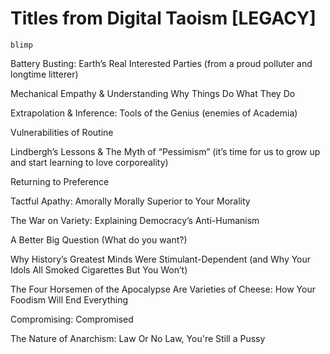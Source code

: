 # Titles from Digital Taoism [LEGACY]

`blimp`

Battery Busting: Earth’s Real Interested Parties (from a proud polluter and longtime litterer)

Mechanical Empathy & Understanding Why Things Do What They Do

Extrapolation & Inference: Tools of the Genius (enemies of Academia)

Vulnerabilities of Routine

Lindbergh’s Lessons & The Myth of “Pessimism” (it’s time for us to grow up and start learning to love corporeality) 

Returning to Preference

Tactful Apathy: Amorally Morally Superior to Your Morality

The War on Variety: Explaining Democracy’s Anti-Humanism

A Better Big Question (What do you want?)

Why History’s Greatest Minds Were Stimulant-Dependent (and Why Your Idols All Smoked Cigarettes But You Won’t)

The Four Horsemen of the Apocalypse Are Varieties of Cheese: How Your Foodism Will End Everything

Compromising: Compromised

The Nature of Anarchism: Law Or No Law, You're Still a Pussy
